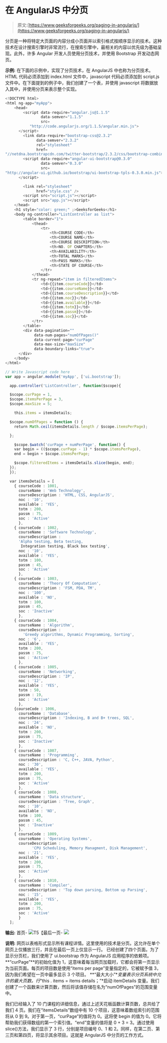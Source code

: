 # 在 AngularJS 中分页

> 原文:[https://www.geeksforgeeks.org/paging-in-angularjs/](https://www.geeksforgeeks.org/paging-in-angularjs/)

分页是一种将特定大页面的内容分成小页面并以索引格式按顺序显示的技术。这种技术在设计搜索引擎时非常流行，在搜索引擎中，最相关的内容以优先级为基础呈现。此外，许多 Angular 开发人员使用分页技术，并使用 Bootstrap 开发动态网页。

**示例:**
在下面的示例中，实现了分页技术，在 AngularJS 中也称为分页技术。HTML 代码必须添加到 index.html 文件中，javascript 代码必须添加到 script.js 文件中。在下面提到的例子中，我们创建了一个表，并使用 javascript 将数据放入其中，并使用分页来表示整个实现。

```ts
<!DOCTYPE html>
<html ng-app="myApp">
    <head>
        <script data-require="angular.js@1.1.5" 
                data-semver="1.1.5" 
                src=
           "http://code.angularjs.org/1.1.5/angular.min.js">
      </script>
        <link data-require="bootstrap-css@2.3.2" 
              data-semver="2.3.2" 
              rel="stylesheet" 
              href=
"//netdna.bootstrapcdn.com/twitter-bootstrap/2.3.2/css/bootstrap-combined.min.css" />
        <script data-require="angular-ui-bootstrap@0.3.0" 
                data-semver="0.3.0" 
                src=
"http://angular-ui.github.io/bootstrap/ui-bootstrap-tpls-0.3.0.min.js">
      </script>

        <link rel="stylesheet"
              href="style.css" />
        <script src="script.js"></script>
        <script src="app.js"></script>
    </head>
    <h1 style="color: green;" ;>GeeksforGeeks</h1>
    <body ng-controller="ListController as list">
        <table border="1">
            <thead>
                <tr>
                    <th>COURSE CODE</th>
                    <th>COURSE NAME</th>
                    <th>COURSE DESCRIPTION</th>
                    <th>NO. OF CHAPTERS</th>
                    <th>AVAILABILITY</th>
                    <th>TOTAL MARKS</th>
                    <th>PASS MARKS</th>
                    <th>STATE OF COURSE</th>
                </tr>
            </thead>
            <tr ng-repeat="item in filteredItems">
                <td>{{item.courseCode}}</td>
                <td>{{item.courseName}}</td>
                <td>{{item.courseDescription}}</td>
                <td>{{item.noc}}</td>
                <td>{{item.available}}</td>
                <td>{{item.totm}}</td>
                <td>{{item.passm}}</td>
                <td>{{item.soc}}</td>
            </tr>
        </table>
        <div data-pagination=""
             data-num-pages="numOfPages()" 
             data-current-page="curPage"
             data-max-size="maxSize" 
             data-boundary-links="true">
      </div>
    </body>
</html>
```

```ts
// Write Javascript code here
var app = angular.module('myApp', ['ui.bootstrap']);

  app.controller('ListController', function($scope){

  $scope.curPage = 1,
  $scope.itemsPerPage = 3,
  $scope.maxSize = 5;

    this.items = itemsDetails;

  $scope.numOfPages = function () {
    return Math.ceil(itemsDetails.length / $scope.itemsPerPage);

  };

    $scope.$watch('curPage + numPerPage', function() {
    var begin = (($scope.curPage - 1) * $scope.itemsPerPage),
    end = begin + $scope.itemsPerPage;

    $scope.filteredItems = itemsDetails.slice(begin, end);
  });
  });

  var itemsDetails = [
    { courseCode : 1001,
      courseName : 'Web Technology',
      courseDescription : 'HTML, CSS, AngularJS',
      noc : '10',
      available : 'YES',
      totm : 200,
      passm : 75,
      soc : 'Active'
      },
    { courseCode : 1002,
      courseName : 'Software Technology',
      courseDescription :
      'Alpha testing, Beta testing, 
       Integration testing, Black box testing',
      noc : '10',
      available : 'YES',
      totm : 100,
      passm : 45,
      soc : 'Active'
      },
    { courseCode : 1003,
      courseName : 'Theory Of Computation',
      courseDescription : 'FSM, PDA, TM',
      noc : '100',
      available : 'NO',
      totm : 100,
      passm : 45,
      soc : 'Inactive'
      },
    { courseCode : 1004,
      courseName : 'Algorithm',
      courseDescription : 
        'Greedy algorithms, Dynamic Programming, Sorting',
      noc : '6',
      available : 'YES',
      totm : 200,
      passm : 75,
      soc : 'Active'
      },
    { courseCode : 1005,
      courseName : 'Networking',
      courseDescription : 'IP',
      noc : '12',
      available : 'YES',
      totm : 50,
      passm : 19,
      soc : 'Active'
      },
    {courseCode : 1006,
      courseName : 'Database',
      courseDescription : 'Indexing, B and B+ trees, SQL',
      noc : '24',
      available : 'NO',
      totm : 200,
      passm : 75,
      soc : 'Inactive'
      },
    { courseCode : 1007,
      courseName : 'Programming',
      courseDescription : 'C, C++, JAVA, Python',
      noc : '30',
      available : 'YES',
      totm : 200,
      passm : 75,
      soc : 'Active'
      },
    { courseCode : 1008,
      courseName : 'Data structure',
      courseDescription : 'Tree, Graph',
      noc : '10',
      available : 'NO',
      totm : 100,
      passm : 45,
      soc : 'Inactive'
      },
    { courseCode : 1009,
      courseName : 'Operating Systems',
      courseDescription : 
            'CPU Scheduling, Memory Managment, Disk Management',
      noc : '21',
      available : 'YES',
      totm : 200,
      passm : 75,
      soc : 'Active'
      },
    { courseCode : 1010,
      courseName : 'Compiler',
      courseDescription : 'Top down parsing, Bottom up Parsing',
      noc : '15',
      available : 'YES',
      totm : 200,
      passm : 75,
      soc : 'Active'
      }
  ];
```

**输出:**
首页-
![](img/4cc21b7a76a331e01737ccf79cbf9625.png)T5【最后一页-
![](img/6561cbe5da8b0c8b50f9a9e0f6be74b4.png)

**说明:**
网页以表格形式显示所有课程详情。这里使用的技术是分页。这允许在单个网页上仅播放三行，并且在最后一页上仅显示一行。
已经创建了四个页面。为了显示分页栏，我们使用了 ui.bootstrap 作为 AngularJS 应用程序的依赖项。**“curPage”**的初始化值为 1，这意味着每当网页加载时，它都会将第一页显示为当前页面。每页的项目数是使用“items per page”变量指定的，它被赋予值 3，因为我们希望在一页中最多显示 3 个项目。
**“最大大小”**变量表示分页系统中允许的最大页数。行*“this . items = items details；”*启动 itemDetails 变量。我们创建了一个函数来计算页数，然后将该值存储在名为“numOfPages”的范围变量中。

我们已经输入了 10 门课程的详细信息，通过上述天花板函数计算页数，总共给了我们 4 页。我们在“itemsDetails”数组中有 10 个项目，这意味着数组索引的范围将从 0 到 9。对于第一页，“curPage”的值将为 0。这将使 begin 的值为 0。它将帮助我们获得数组的第一个索引值。“end”变量的值将是 0 + 3 = 3。通过使用 slice()方法，我们显示了 3 行，分别是项目编号 0、1 和 2。同样，在第二页、第三页和第四页，将显示其余项目。这就是 AngularJS 中分页的工作方式。